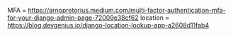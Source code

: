 MFA = https://arnopretorius.medium.com/multi-factor-authentication-mfa-for-your-django-admin-page-72009e38cf62
location = https://blog.devgenius.io/django-location-lookup-app-a2608d11fab4